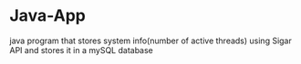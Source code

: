 Java-App
========

java program that stores system info(number of active threads) using Sigar API and stores it in a mySQL database
